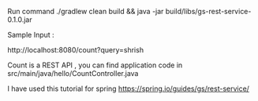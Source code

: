 Run command ./gradlew clean build && java -jar build/libs/gs-rest-service-0.1.0.jar

Sample Input : 

http://localhost:8080/count?query=shrish 

Count is a REST API , you can find application code in src/main/java/hello/CountController.java 

I have used this tutorial for spring https://spring.io/guides/gs/rest-service/ 


